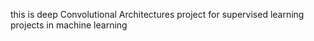 this is deep Convolutional Architectures project for supervised learning projects in machine learning